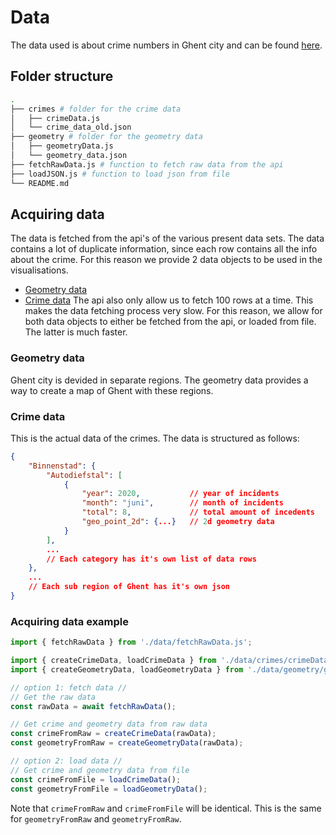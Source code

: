# Data
The data used is about crime numbers in Ghent city and can be found [here](https://data.stad.gent/explore/?disjunctive.keyword&disjunctive.theme&sort=explore.popularity_score&refine.keyword=Criminaliteitscijfers).
## Folder structure

```bash
.
├── crimes # folder for the crime data
│   ├── crimeData.js
│   └── crime_data_old.json
├── geometry # folder for the geometry data
│   ├── geometryData.js
│   └── geometry_data.json
├── fetchRawData.js # function to fetch raw data from the api
├── loadJSON.js # function to load json from file
└── README.md
```

## Acquiring data
The data is fetched from the api's of the various present data sets. The data contains a lot of duplicate information, since each row contains all the info about the crime.
For this reason we provide 2 data objects to be used in the visualisations.
- [Geometry data](#geometry-data)
- [Crime data](#crime-data)
The api also only allow us to fetch 100 rows at a time. This makes the data fetching process very slow. For this reason, we allow for both data objects to
either be fetched from the api, or loaded from file. The latter is much faster.

### Geometry data
Ghent city is devided in separate regions. The geometry data provides a way to create a map of Ghent with these regions.

### Crime data
This is the actual data of the crimes. The data is structured as follows:
```json
{
    "Binnenstad": {
        "Autodiefstal": [
            {
                "year": 2020,           // year of incidents 
                "month": "juni",        // month of incidents
                "total": 8,             // total amount of incedents
                "geo_point_2d": {...}   // 2d geometry data
            }
        ],
        ...
        // Each category has it's own list of data rows
    },
    ...
    // Each sub region of Ghent has it's own json
}
```
### Acquiring data example
```js
import { fetchRawData } from './data/fetchRawData.js';

import { createCrimeData, loadCrimeData } from './data/crimes/crimeData.js';
import { createGeometryData, loadGeometryData } from './data/geometry/geometryData.js';

// option 1: fetch data //
// Get the raw data
const rawData = await fetchRawData();

// Get crime and geometry data from raw data
const crimeFromRaw = createCrimeData(rawData);
const geometryFromRaw = createGeometryData(rawData);

// option 2: load data //
// Get crime and geometry data from file
const crimeFromFile = loadCrimeData();
const geometryFromFile = loadGeometryData();
```
Note that `crimeFromRaw` and `crimeFromFile` will be identical. This is the same for `geometryFromRaw` and `geometryFromRaw`.
